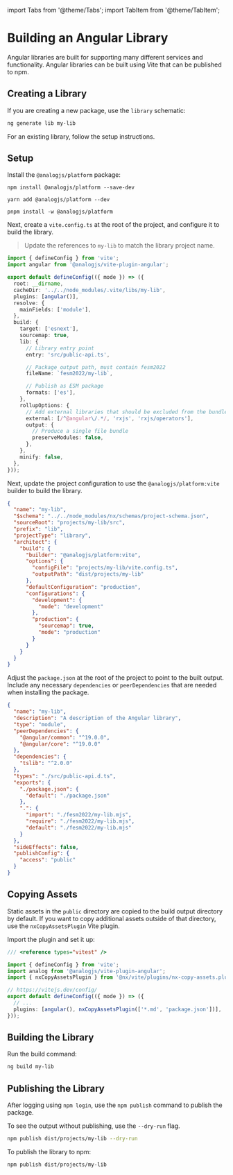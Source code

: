 import Tabs from '@theme/Tabs';
import TabItem from '@theme/TabItem';

# Building an Angular Library

Angular libraries are built for supporting many different services and functionality. Angular libraries can be built using Vite that can be published to npm.

## Creating a Library

If you are creating a new package, use the `library` schematic:

```sh
ng generate lib my-lib
```

For an existing library, follow the setup instructions.

## Setup

Install the `@analogjs/platform` package:

<Tabs groupId="package-manager">
  <TabItem value="npm">

```shell
npm install @analogjs/platform --save-dev
```

  </TabItem>

  <TabItem label="Yarn" value="yarn">

```shell
yarn add @analogjs/platform --dev
```

  </TabItem>

  <TabItem value="pnpm">

```shell
pnpm install -w @analogjs/platform
```

  </TabItem>
</Tabs>

Next, create a `vite.config.ts` at the root of the project, and configure it to build the library.

> Update the references to `my-lib` to match the library project name.

```ts
import { defineConfig } from 'vite';
import angular from '@analogjs/vite-plugin-angular';

export default defineConfig(({ mode }) => ({
  root: __dirname,
  cacheDir: '../../node_modules/.vite/libs/my-lib',
  plugins: [angular()],
  resolve: {
    mainFields: ['module'],
  },
  build: {
    target: ['esnext'],
    sourcemap: true,
    lib: {
      // Library entry point
      entry: 'src/public-api.ts',

      // Package output path, must contain fesm2022
      fileName: `fesm2022/my-lib`,

      // Publish as ESM package
      formats: ['es'],
    },
    rollupOptions: {
      // Add external libraries that should be excluded from the bundle
      external: [/^@angular\/.*/, 'rxjs', 'rxjs/operators'],
      output: {
        // Produce a single file bundle
        preserveModules: false,
      },
    },
    minify: false,
  },
}));
```

Next, update the project configuration to use the `@analogjs/platform:vite` builder to build the library.

```json
{
  "name": "my-lib",
  "$schema": "../../node_modules/nx/schemas/project-schema.json",
  "sourceRoot": "projects/my-lib/src",
  "prefix": "lib",
  "projectType": "library",
  "architect": {
    "build": {
      "builder": "@analogjs/platform:vite",
      "options": {
        "configFile": "projects/my-lib/vite.config.ts",
        "outputPath": "dist/projects/my-lib"
      },
      "defaultConfiguration": "production",
      "configurations": {
        "development": {
          "mode": "development"
        },
        "production": {
          "sourcemap": true,
          "mode": "production"
        }
      }
    }
  }
}
```

Adjust the `package.json` at the root of the project to point to the built output. Include any necessary `dependencies` or `peerDependencies` that are needed when installing the package.

```json
{
  "name": "my-lib",
  "description": "A description of the Angular library",
  "type": "module",
  "peerDependencies": {
    "@angular/common": "^19.0.0",
    "@angular/core": "^19.0.0"
  },
  "dependencies": {
    "tslib": "^2.0.0"
  },
  "types": "./src/public-api.d.ts",
  "exports": {
    "./package.json": {
      "default": "./package.json"
    },
    ".": {
      "import": "./fesm2022/my-lib.mjs",
      "require": "./fesm2022/my-lib.mjs",
      "default": "./fesm2022/my-lib.mjs"
    }
  },
  "sideEffects": false,
  "publishConfig": {
    "access": "public"
  }
}
```

## Copying Assets

Static assets in the `public` directory are copied to the build output directory by default. If you want to copy additional assets outside of that directory, use the `nxCopyAssetsPlugin` Vite plugin.

Import the plugin and set it up:

```ts
/// <reference types="vitest" />

import { defineConfig } from 'vite';
import analog from '@analogjs/vite-plugin-angular';
import { nxCopyAssetsPlugin } from '@nx/vite/plugins/nx-copy-assets.plugin';

// https://vitejs.dev/config/
export default defineConfig(({ mode }) => ({
  // ...
  plugins: [angular(), nxCopyAssetsPlugin(['*.md', 'package.json'])],
}));
```

## Building the Library

Run the build command:

```sh
ng build my-lib
```

## Publishing the Library

After logging using `npm login`, use the `npm publish` command to publish the package.

To see the output without publishing, use the `--dry-run` flag.

```sh
npm publish dist/projects/my-lib --dry-run
```

To publish the library to npm:

```sh
npm publish dist/projects/my-lib
```
